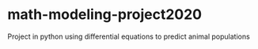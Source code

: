 # math-modeling-project2020
Project in python using differential equations to predict animal populations
